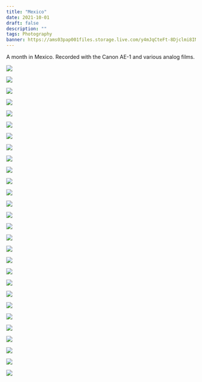 ```yaml
---
title: "Mexico"
date: 2021-10-01
draft: false
description: ""
tags: Photography
banner: https://ams03pap001files.storage.live.com/y4mJqCteFt-8Djclmi8INGErP-DSogcBxiKl8co5GvaZsh6WG76a_u1hOlipaY4cZsD7OXnwwt2iq9NU6ZhZFWBHradmQMm2NYUo4poMZOXTl7nszlwsgPNBAEVMK65Pf2ffmtULm_xZZuWERhE7J95YIEU7LZ8ZfLoomlnMVz6XKSyJ5CcCuGG8z4gs37CepHF?width=3224&height=2161&cropmode=none
---
```


A month in Mexico. Recorded with the Canon AE-1 and various analog films.

![](https://ams03pap001files.storage.live.com/y4mJqCteFt-8Djclmi8INGErP-DSogcBxiKl8co5GvaZsh6WG76a_u1hOlipaY4cZsD7OXnwwt2iq9NU6ZhZFWBHradmQMm2NYUo4poMZOXTl7nszlwsgPNBAEVMK65Pf2ffmtULm_xZZuWERhE7J95YIEU7LZ8ZfLoomlnMVz6XKSyJ5CcCuGG8z4gs37CepHF?width=3224&height=2161&cropmode=none)

![](https://ams03pap001files.storage.live.com/y4mjn7DsabR_xV4ThJiVwMtEcAW1ECeju0DZQ2eZBBz-fLTTYd9M8OzqdCEq_HmARMsktvQG4MbM8kQMz4aJypes7WA5Ze_DOIXiHwqQQZPYDvFMQnmeH3z0uBowKmbaFfNWn22KDVpWsvWRnm0nTXnfmTIiiYyPk9mHcEKdL3vs4nmSXpG4UPMZXexYGN5Far8?width=3224&height=2161&cropmode=none)

![](https://ams03pap001files.storage.live.com/y4mELfGvFECTWx3UVRrAkBT5lkaqDHWKF9ae8wZZ16Ob_8P-2oI9vbu6Kjpay2Y4GYw9BQcvS7gByhc-qg7OI7QRYygNbvb2gb2SUAu4pINLdCQYQHVqxNrQ2lJE0XGCy7F9D6a27nn2LoBt2XzLw3deEbXq4OyFEdTNIH4J2rUafRNDPuCZasHZ0YUEc2AyWja?width=3224&height=2161&cropmode=none)

![](https://ams03pap001files.storage.live.com/y4mcJBZY0hJANHS1qmWe5Bj8pzfwrotuP73vlLPrF9-HobtMbPACg9e41RS02D89Lu0rSiwA01g2kPDV34on2gBD-4N7rlt1IDbCAi-XZC7m78bedq50rLrmMyuXBLXHaFd-GZWG79_Qm1CUc0CDeaUJxjm8iqc0vth2Cc64CZMr2O6H69XWsJCHswEMtwE8qGn?width=3224&height=2161&cropmode=none)

![](https://ams03pap001files.storage.live.com/y4mSYX77mF62WDwSr4ttLdIbr4IYAExntnUMLWXE43rZuL1p49b_QJUTAU20GwF05-OfVP992bZBqsqE_rWtGknoOKqL1FKSn1pzn1Xr0Qg5b-hDcILID8nnNgRtGyN2lFSHCmdaapXl3d0a19kUdq5vRFTdNeKIRgylQ4wLpHY4ijsoudmd7gieO6gyG6um4ha?width=1018&height=1527&cropmode=none)

![](https://ams03pap001files.storage.live.com/y4mQXE2RRg_PX_3wQsCCpBWuZ6fU7JeYYHa7aKh97CNSno_y8UQbjNDqsfwEVBsAI4dmyfYPP6Ua7iJqXYMBkCXd4Phvd07uxqMLqjYUITSZ3tdzsTYC3NNibC8qfPCxOWYm9jn7H2-Ng4mZKN0ORaRB7rjOLgH2ou9EuGhrhWJ3Pzk-NIkQN1AluZiUdpHro68?width=1565&height=1037&cropmode=none)

![](https://ams03pap001files.storage.live.com/y4mNNMX7Nbj-8SoTfaLpzLkRehD-CCYufCjGzw-zsl4LQSMmKbxnkdZJ5g94-_AmtVVAPa9oHsT5jqvBh3kIL4YJVPvOFL1YgI0u92TP6Cips0heMu_drAusZ_WbGg1wljvkILDdnEQfbVVbi9okunFzXnZMLhcP6UnqFdspaHnhlCr4tZunyfTo82a3RFs60kG?width=1565&height=1037&cropmode=none)

![](https://ams03pap001files.storage.live.com/y4mIFu806fY4-zQaZlay07kWnEScJjXSy-WbDFLkaQgHOFpj3t8_jfGXyZArzenV_X3B4-Fjz43AuN_igA1HcwN_XhdSHx8i3NR16z6JTpwPS3eJR3vRsTf6hvIg1PgbywXEafKtiw29WbvIEJgqledI6L0aCznFwVlqIIy9PdrNMrPd3KjirKUglN5iYSXOvJP?width=3224&height=2161&cropmode=none)

![](https://ams03pap001files.storage.live.com/y4mruEkywAHI8DJfT3kvfsONwQuGVn0bH63wMXYfnfLKFiSMKGykyQgbT88aFRfD_F4V51788OgG9gITMJJVi3fbfskBnDyVeOxrMMrKdIH-9P3BBTSXy_Eh_K_xkvOh8dqhkHMGiltTrvpBtlAT_wzAINB0sHe0G_abzZ2LgXfMoC9h9MAkqY4yuVPo9DSkbRV?width=3224&height=2161&cropmode=none)

![](https://ams03pap001files.storage.live.com/y4mvppZGIsVM7nv17QdPz0qtO_1KL8JWRpXf3sq0Hj9CB-m98M33UhM4GhUlrWacI8bOniaumJaZ5j1gDll7fNG9rdRwjxJ5ZO9aGcYC7o2ShiuqgkjHzEccU5Ffo0YQim6aXZS0oIGjHUeIq1cC9pHFqtYUaA-eYvrz6RGjr9s-GRLCZ7yfSuYfUxY468L13wC?width=3224&height=2161&cropmode=none)

![](https://ams03pap001files.storage.live.com/y4mad425qIWvlBkAhTxQ32m13POYTNhvRaRSaSuANVY847ozIGngPQa4APV0T5ntgAmhLlZJ8UPzfT3zp4a0gWq2OC-zzpTp7qEwlEFfomYCjqQ0VwB2_S9I47RG8ncblIEMiaz4WEzjPiSbxMrYudgMfkU3i7Mr4SRc4vEwuDo6x-32ZF5z58Xqy481Y5ixx4o?width=3224&height=2161&cropmode=none)

![](https://ams03pap001files.storage.live.com/y4mWVZ_7QFNmrlfJUYl7RNkf6U64Mt1eqEtle5WDgdbkhx2LHlmM-s8NZI-j8dLnIIQAV7xbsYlzHI4b2NhOzwZUomfk3cjPjz4KnXhLZs2Tqfu6fmR63VOneba3KmLg0c7X3vvFTAi_nOTr_oK_KYb1ugLJ89FQ6PK5aa9Z0E6Z0NGDgfKBhTE6U9fODGAlsDu?width=2149&height=3224&cropmode=none)

![](https://ams03pap001files.storage.live.com/y4mxD9QKSpBRZqbiiIZzwHONeo1IJ0ezJyzMxhEJ4QDUpB48J5z9G3PAacUquvfiVvULsOLVyuWYRiIR-jAx402704L9hYZXM9MjOVpE9yxDXrltkt2TQJKwspNaGI3xklO3jKfLHjT_E9qkFpEjR2mFnA-y4XYF32qua-wxl97rfimt-hnVwV79_aNWrPn29sF?width=2161&height=3224&cropmode=none)

![](https://ams03pap001files.storage.live.com/y4mIBCMnyHsePr_U4dtrx6erXUkbamI44I44CgXGmAfsGaAqPdRZTG7_FXKa89QpC1NRlComM1WcoPjQ0mW5_UMsFPHWQJhj0fK7sYGTYgOt4W5WqsL56ihgjpDDPAC2GwfQ9Bz8naAUoFzBz1ZgPwD3G7OMAoTzoFDdY_FdJ2SOz_ZuAKz0nluK_4moirPuYjO?width=999&height=1499&cropmode=none)

![](https://ams03pap001files.storage.live.com/y4mygRcs7VXSjZXfKNlZcJTFHNEsgQqxppZ5s6aiP2DVSd2SfOgFmJs42KpnYBVGWvRy04YUPH688tvrW6cy6GWlyBlf5r-zaqlPqO0Odc6ifGrveXrPun6rmnHKya_IlRJUeFj84sVThf2UKInqKB9KN788O-SewPKK2ZKJ6DT9fvHkNutJ2EdxUdjTbbLW2eO?width=2161&height=3224&cropmode=none)

![](https://ams03pap001files.storage.live.com/y4mryk3T6t5aTeU-jU6zMLc0PNfE2uXG-rfrUjJHh_lpAHCfBXcruU6MHLmQaYu4Zd0WSvwtsIJWkxNZ5A1p86QyZX-_12-7tABc-1f5Vq2gQ4ZB_R6LBmcQCyTtG1wBh3yD8aUknwCYVaAjuqDHMpRrKKb_DdXfOQcC9wyQfq11HO5wQMjMe2p90WAH47LgUTc?width=3224&height=2161&cropmode=none)

![](https://ams03pap001files.storage.live.com/y4mtnFoEyQ7pSOP2K6i0h_TY5MRXASaj7OgoJSrl-cbjH1k_wlFhimDbGpynBUNo9W2FBYCbF7VPBdIEdqEjzRt_Njdr0G-jLngynVj66zqxahQdp9B28iBsFEn-0eT130SrEpQpFhiQScw7CgGI0FNvJuOIgial2ItstvInnnbN1eOLhIVXCAbYDtrB0uNLciZ?width=3224&height=2161&cropmode=none)

![](https://ams03pap001files.storage.live.com/y4m6FRRd-6LMZJgqqUX53YmcRETonFHIlU8ahp0wfS5nz_7kIAahJUoe1EqX9NXQTgAMeRhw8QidU_lxSwz57vhlwNTwIWji_igdkbD5k8hWQ4jtY1KLc6WJEUEyF_PoQ9NExZ6AU1yv8qBfJJNc8t1QcwmzF40neXVl7HRgeIaJZGe7L0PT3pi2XN0RXA3NoGc?width=5200&height=3470&cropmode=none)

![](https://ams03pap001files.storage.live.com/y4mljVQFjkf3ZQjtSfLeFSI_A4sofVgLy6VPGk6Oj5tXNsw3INU9JWxSlk2UDa1V4chODzmqIs4qRsyXfm01CK18Dl-XqHnJXZHYxVcae2sOgv3qMz3AHXgO6YS4df3K27eTM-xPoNN8Xl17Zy31i0KoETWJaKIAe3LNect2sHQmujRlwHahrqbJrX9Ma5TpVws?width=5397&height=3602&cropmode=none)

![](https://ams03pap001files.storage.live.com/y4mM_3qY6Y3AYcQuFZQIVnwXSqZNp0McoMQKElRzE4s-rK4ubBTgj0_6p9Zhtd2CHM_p4ith8dFQPvQN5GNfVw2t0qe6SzB06sjWeu1jw2NA1dIlhatgFcDC9QJRvhc68LbIYrynVyss5gQmSAEpqL7FX16JVoNVV8_BRwxPgBO9nX6bnr5F395lsdD5XVxpGUb?width=3466&height=5194&cropmode=none)

![](https://ams03pap001files.storage.live.com/y4mN6hrXFWRm-S0K1tqgZKcqG0rWq90AWqqefSNl_h7_PvDi4XUcZcRII7293zITa-TODo3qVDJfcY9ASQj2be-biEeT_QM9tp3rgekjoU-jCffdNZPZaIjrYBx9XRpcysc3q-e3YkVbxD24EZEzAGqRh8Bd0OvS57TcLtY_CbKYcmTAsmpUkLeYAr-Ys6v_ixm?width=5397&height=3602&cropmode=none)

![](https://ams03pap001files.storage.live.com/y4mYtTQvQHniMX8-eiQTLxMfWDScqs9nTmUKccIXqXN0S2a7S1MnmS5HkbP9Ns9naOLQcsel9dzhbpN5iwv22yZRuItjfp0mU4hIn0Rz3ot8mNVh-jhBIwLx0VA9IWmLye1FsO5KDst-mKUu9mTh5cmoS2pKBz7X4niZWY0X6vaSQDF6B0lBlM-IFMPf11h6Mgd?width=3602&height=5397&cropmode=none)

![](https://ams03pap001files.storage.live.com/y4mt0lKHbfR4QR4pWlVfSeCgBXIDEeChtf2R_pDkjINoox61arqQ2pdkRU-wurmNXOlZWyCdiXuuolncYjETJSpxaR99_6El50WdTd4kclXc5CbukngULCft_akk92vWu5N_HW2GuN5yS7nLOrVdviUq3bASn1xaQYGu0ES9B9nJQv4NYlSBKUrFfNzOW27NpFO?width=3602&height=5397&cropmode=none)

![](https://ams03pap001files.storage.live.com/y4mVh368pdQOl-J6yz-bURJ59iV_0ybNjIhzv1HvOkvzbubBfnGXNYTBtrvu9FmRLMFKY799NbEkVJVF8971SgAJ6Lak9EiCOqNHfyt08RoIRwhOvYCO6jwFuFerERGkb6c9K5WECg55Xmy0WMah6VW7UyipeGK20IyfBIh_VUGlJNwlXj0kKDOH1Yq6phMOqmx?width=5397&height=3602&cropmode=none)

![](https://ams03pap001files.storage.live.com/y4mkBnaqH9rOx-fdQXCm8QPu_Vc_vPQ8sfI22T7NoE4wNcBlLovsALjo5JrZ_at4TxzgIia5ekXbbW2g1diDrwLYx0Xg4sDTcHME1uVYakl22bhFeILaZYT-eQBZgfj1rYxolMYE66i-su0NjdPUC8CUik_5GjxXDNNJ9kNIGHhE2r8m-SzDu5X-sOqNac8vJXV?width=5397&height=3602&cropmode=none)

![](https://ams03pap001files.storage.live.com/y4mKYfiAvaqMKzTnWCNYHKC3IW-0nljjorjsSNdE7R-X-NWWwNJJhK2V-TKBLGq4-h1u1ECEbqJ7uzT1h7j3BCdNUnYafsexfi_gl-FWognV3K91AurgPsL-l9SGY8yg-RQ5A0ZFJ66J83LrFRSAbYH2GxpIyY8WshLMugWIONqEUpgxzdU0abIBNPfjvUHT4rL?width=5340&height=3564&cropmode=none)

![](https://ams03pap001files.storage.live.com/y4mBfAkCeWjis3V5cMIvh5FqO-bbE3afZSOWCKLFpb6hmndYikTGGqx4FBFrE4r2jKR04ZS8UDZFdD9zTThnl9e3e8l4Ues9h5Rpg_72crt2T3WyJUqKZUohv_IKBLIdDI8_VBYWEOoyFqtSyCLi5hJYtE0DuchZY-WGsWXg9_T9itUhIX0IN1NSNo0wyDvoTc5?width=4778&height=3189&cropmode=none)

![](https://ams03pap001files.storage.live.com/y4mIgzuMs1KbYAai2cWNqyZx-Whp7wFLo_N69IqSW4iNuk-YRFbxfKQB4WwfPhO-T36wkyWyYkQKuqaESeUx4n0uGlgwrgoco0yZ1wsjOeWw5XzetZ1LVw7n2ODfUGBbeyozlXWTvO094t2vP4qllHbaDgvDiTK3l3wdlZh7gl1Uc55dnNGDbqhmpcBWa2iUYSl?width=5397&height=3602&cropmode=none)